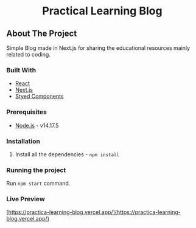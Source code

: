 <br />
<h1 align="center">Practical Learning Blog</h1>

## About The Project

Simple Blog made in Next.js for sharing the educational resources mainly related to coding.

### Built With

- [React](https://reactjs.org/)
- [Next.js](https://nextjs.org/)
- [Styed Components](https://styled-components.com/)

### Prerequisites

- [Node.js](https://nodejs.org/en/download/) - v14.17.5

### Installation

1. Install all the dependencies - `npm install`

### Running the project

Run `npm start` command.

### Live Preview

[https://practica-learning-blog.vercel.app/](https://practica-learning-blog.vercel.app/)
